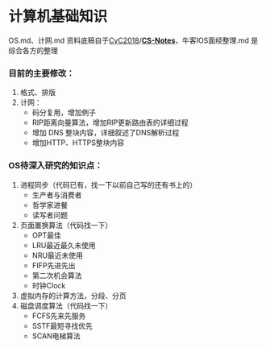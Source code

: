 # 计算机基础知识

OS.md、计网.md 资料底稿自于[CyC2018](https://github.com/CyC2018)/**[CS-Notes](https://github.com/CyC2018/CS-Notes)**，牛客IOS面经整理.md 是综合各方的整理

### 目前的主要修改：

1. 格式、排版
2. 计网：
   - 码分复用，增加例子
   - RIP距离向量算法，增加RIP更新路由表的详细过程
   - 增加 DNS 整块内容，详细叙述了DNS解析过程
   - 增加HTTP、HTTPS整块内容



### OS待深入研究的知识点：

1. 进程同步（代码已有，找一下以前自己写的还有书上的）
   - 生产者与消费者
   - 哲学家进餐
   - 读写者问题
2. 页面置换算法（代码找一下）
   - OPT最佳
   - LRU最近最久未使用
   - NRU最近未使用
   - FIFP先进先出
   - 第二次机会算法
   - 时钟Clock
3. 虚拟内存的计算方法，分段、分页
4. 磁盘调度算法（代码找一下）
   - FCFS先来先服务
   - SSTF最短寻找优先
   - SCAN电梯算法

